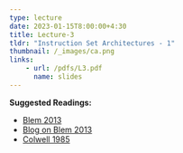```yaml
---
type: lecture
date: 2023-01-15T8:00:00+4:30
title: Lecture-3
tldr: "Instruction Set Architectures - 1"
thumbnail: /_images/ca.png
links: 
    - url: /pdfs/L3.pdf
      name: slides
---
```

**Suggested Readings:**

- [Blem 2013](https://dipsankarb.github.io/wi23-csl7070/pdfs/blem13.pdf)
- [Blog on Blem 2013](https://parvmor.github.io/2019/04/08/risc-vs-cisc/)
- [Colwell 1985](https://dipsankarb.github.io/wi23-csl7070/pdfs/colwell85.pdf)
